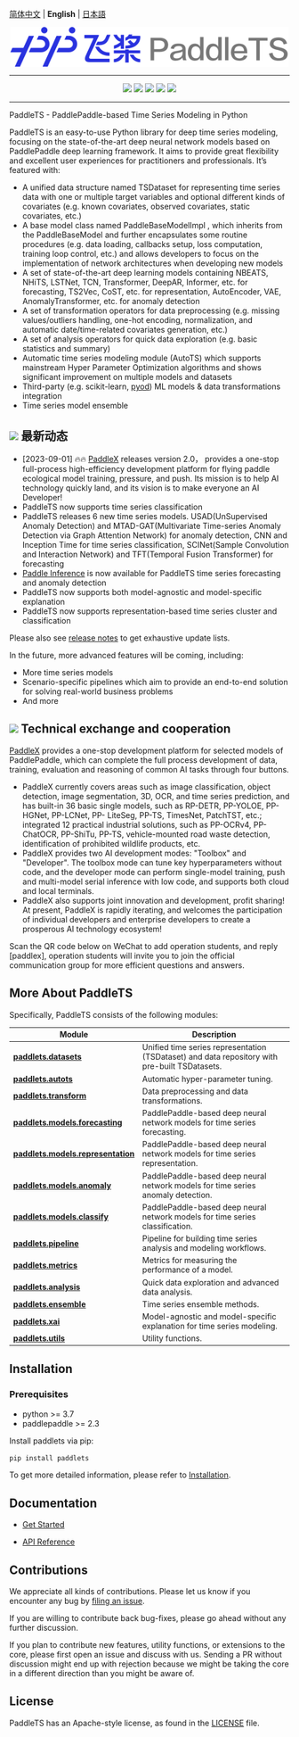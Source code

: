[简体中文](./README_cn.md) | **English** | [日本語](./README_ja.md)

<p align="center">
  <img src="docs/static/images/logo/paddlets-readme-logo.png" align="middle" width=500>
<p>

------------------------------------------------------------------------------------------

<p align="center">
  <a href="https://github.com/PaddlePaddle/PaddleTS/graphs/contributors"><img src="https://img.shields.io/github/contributors/PaddlePaddle/PaddleNLP?color=9ea"></a>
  <a href=""><img src="https://img.shields.io/badge/python-3.7+-aff.svg"></a>
  <a href=""><img src="https://img.shields.io/badge/paddlepaddle-2.3.0+-aff.svg"></a>
  <a href="https://github.com/PaddlePaddle/PaddleTS/commits"><img src="https://img.shields.io/github/commit-activity/m/PaddlePaddle/PaddleTS?color=3af"></a>
  <a href="https://github.com/PaddlePaddle/PaddleTS/issues"><img src="https://img.shields.io/github/issues/PaddlePaddle/PaddleTS?color=9cc"></a>
</p>

--------------------------------------------------------------------------------


PaddleTS - PaddlePaddle-based Time Series Modeling in Python

PaddleTS is an easy-to-use Python library for deep time series modeling,
    focusing on the state-of-the-art deep neural network models based on
    PaddlePaddle deep learning framework. It aims to provide great flexibility
    and excellent user experiences for practitioners and professionals. It’s featured with:

* A unified data structure named TSDataset for representing time series data with one
    or multiple target variables and optional different kinds of covariates
    (e.g. known covariates, observed covariates, static covariates, etc.)
* A base model class named PaddleBaseModelImpl , which inherits from the PaddleBaseModel
    and further encapsulates some routine procedures (e.g. data loading, callbacks setup,
    loss computation, training loop control, etc.) and allows developers to focus on
    the implementation of network architectures when developing new models
* A set of state-of-the-art deep learning models containing
    NBEATS, NHiTS, LSTNet, TCN, Transformer, DeepAR, Informer, etc. for forecasting,
    TS2Vec, CoST, etc. for representation,
    AutoEncoder, VAE, AnomalyTransformer, etc. for anomaly detection
* A set of transformation operators for data preprocessing (e.g. missing values/outliers handling,
    one-hot encoding, normalization, and automatic date/time-related covariates generation, etc.)
* A set of analysis operators for quick data exploration (e.g. basic statistics and summary)
* Automatic time series modeling module (AutoTS) which supports mainstream Hyper Parameter Optimization algorithms and shows significant improvement on multiple models and datasets
* Third-party (e.g. scikit-learn, [pyod](https://github.com/yzhao062/pyod)) ML models & data transformations integration
* Time series model ensemble

## <img src="https://user-images.githubusercontent.com/18344247/265358660-cf92ce4c-e6d8-4adb-8de6-cf9cafdb3f8a.png" width="20"/> 最新动态

* [2023-09-01] :fire::fire:  [PaddleX](http://10.136.157.23:8080/paddle/paddleX) releases version 2.0， provides a one-stop full-process high-efficiency development platform for flying paddle ecological model training, pressure, and push. Its mission is to help AI technology quickly land, and its vision is to make everyone an AI Developer!
* PaddleTS now supports time series classification
* PaddleTS releases 6 new time series models.
  USAD(UnSupervised Anomaly Detection) and MTAD-GAT(Multivariate Time-series Anomaly Detection via Graph Attention Network) for anomaly detection,
  CNN and Inception Time for time series classification,
  SCINet(Sample Convolution and Interaction Network) and TFT(Temporal Fusion Transformer) for forecasting
* [Paddle Inference](https://www.paddlepaddle.org.cn/paddle/paddleinference) is now available for PaddleTS time series forecasting and anomaly detection
* PaddleTS now supports both model-agnostic and model-specific explanation
* PaddleTS now supports representation-based time series cluster and classification

Please also see [release notes](https://github.com/PaddlePaddle/PaddleTS/wiki/Release-Notes) to get exhaustive update lists.

In the future, more advanced features will be coming, including:

* More time series models
* Scenario-specific pipelines which aim to provide an end-to-end solution for solving real-world business problems
* And more

## <img src="https://user-images.githubusercontent.com/18344247/265358660-cf92ce4c-e6d8-4adb-8de6-cf9cafdb3f8a.png" width="20"/> Technical exchange and cooperation
[PaddleX](http://10.136.157.23:8080/paddle/paddleX) provides a one-stop development platform for selected models of PaddlePaddle, which can complete the full process development of data, training, evaluation and reasoning of common AI tasks through four buttons.
   - PaddleX currently covers areas such as image classification, object detection, image segmentation, 3D, OCR, and time series prediction, and has built-in 36 basic single models, such as RP-DETR, PP-YOLOE, PP-HGNet, PP-LCNet, PP- LiteSeg, PP-TS, TimesNet, PatchTST, etc.; integrated 12 practical industrial solutions, such as PP-OCRv4, PP-ChatOCR, PP-ShiTu, PP-TS, vehicle-mounted road waste detection, identification of prohibited wildlife products, etc.
   - PaddleX provides two AI development modes: "Toolbox" and "Developer". The toolbox mode can tune key hyperparameters without code, and the developer mode can perform single-model training, push and multi-model serial inference with low code, and supports both cloud and local terminals.
   - PaddleX also supports joint innovation and development, profit sharing! At present, PaddleX is rapidly iterating, and welcomes the participation of individual developers and enterprise developers to create a prosperous AI technology ecosystem!

Scan the QR code below on WeChat to add operation students, and reply [paddlex], operation students will invite you to join the official communication group for more efficient questions and answers.

## More About PaddleTS

Specifically, PaddleTS consists of the following modules:


| Module                                                                                                                    | Description                                                                                   |
|---------------------------------------------------------------------------------------------------------------------------|-----------------------------------------------------------------------------------------------|
| [**paddlets.datasets**](https://paddlets.readthedocs.io/en/latest/source/modules/datasets/overview.html)                  | Unified time series representation (TSDataset) and data repository with pre-built TSDatasets. |
| [**paddlets.autots**](https://paddlets.readthedocs.io/en/latest/source/modules/autots/overview.html)                      | Automatic hyper-parameter tuning.                                                             |
| [**paddlets.transform**](https://paddlets.readthedocs.io/en/latest/source/modules/transform/overview.html)                | Data preprocessing and data transformations.                                                  |
| [**paddlets.models.forecasting**](https://paddlets.readthedocs.io/en/latest/source/modules/models/overview.html)          | PaddlePaddle-based deep neural network models for time series forecasting.                    |
| [**paddlets.models.representation**](https://paddlets.readthedocs.io/en/latest/source/modules/models/representation.html) | PaddlePaddle-based deep neural network models for time series representation.                 |
| [**paddlets.models.anomaly**](https://paddlets.readthedocs.io/en/latest/source/modules/models/anomaly.html)               | PaddlePaddle-based deep neural network models for time series anomaly detection.              |
| [**paddlets.models.classify**](https://paddlets.readthedocs.io/en/latest/source/api/paddlets.models.classify.html)        | PaddlePaddle-based deep neural network models for time series classification.                 |
| [**paddlets.pipeline**](https://paddlets.readthedocs.io/en/latest/source/modules/pipeline/overview.html)                  | Pipeline for building time series analysis and modeling workflows.                            |
| [**paddlets.metrics**](https://paddlets.readthedocs.io/en/latest/source/modules/metrics/overview.html)                    | Metrics for measuring the performance of a model.                                             |
| [**paddlets.analysis**](https://paddlets.readthedocs.io/en/latest/source/modules/analysis/overview.html)                  | Quick data exploration and advanced data analysis.                                            |
| [**paddlets.ensemble**](https://paddlets.readthedocs.io/en/latest/source/modules/ensemble/overview.html)                  | Time series ensemble methods.                                                                 |
| [**paddlets.xai**](https://paddlets.readthedocs.io/en/latest/source/api/paddlets.xai.html)                                | Model-agnostic and model-specific explanation for time series modeling.                       |
| [**paddlets.utils**](https://paddlets.readthedocs.io/en/latest/source/modules/backtest/overview.html)                     | Utility functions.                                                                            |


## Installation

### Prerequisites

* python >= 3.7
* paddlepaddle >= 2.3

Install paddlets via pip:
```bash
pip install paddlets
```

To get more detailed information, please refer to [Installation](https://paddlets.readthedocs.io/en/latest/source/installation/overview.html).


## Documentation

* [Get Started](https://paddlets.readthedocs.io/en/latest/source/get_started/get_started.html)

* [API Reference](https://paddlets.readthedocs.io/en/latest/source/api/paddlets.analysis.html)


## Contributions

We appreciate all kinds of contributions. Please let us know if you encounter any bug by [filing an issue](https://github.com/PaddlePaddle/PaddleTS/issues).

If you are willing to contribute back bug-fixes, please go ahead without any further discussion.

If you plan to contribute new features, utility functions, or extensions to the core, please first open an issue and discuss with us.
Sending a PR without discussion might end up with rejection because we might be taking the core in a different direction than you might be aware of.


## License
PaddleTS has an Apache-style license, as found in the [LICENSE](LICENSE) file.
